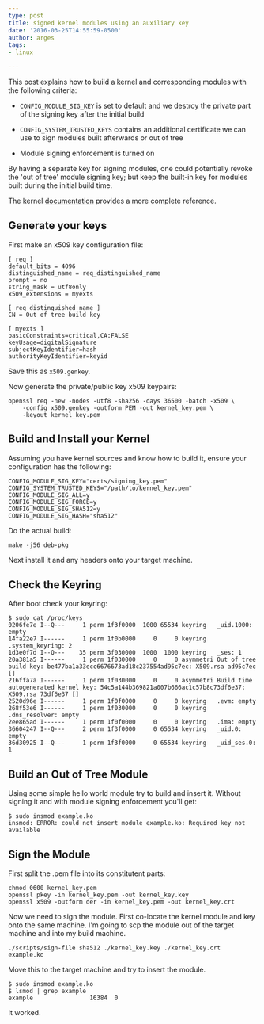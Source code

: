 ```yaml
---
type: post
title: signed kernel modules using an auxiliary key
date: '2016-03-25T14:55:59-0500'
author: arges
tags:
- linux

---
```



This post explains how to build a kernel and corresponding modules with the
following criteria:

 * `CONFIG_MODULE_SIG_KEY` is set to default and we destroy the private part of
   the signing key after the initial build

 * `CONFIG_SYSTEM_TRUSTED_KEYS` contains an additional certificate we can use to
   sign modules built afterwards or out of tree

 * Module signing enforcement is turned on

By having a separate key for signing modules, one could potentially revoke the
'out of tree' module signing key; but keep the built-in key for modules built
during the initial build time.

The kernel [documentation][1] provides a more complete reference.


Generate your keys
------------------

First make an x509 key configuration file:

~~~
[ req ]
default_bits = 4096
distinguished_name = req_distinguished_name
prompt = no
string_mask = utf8only
x509_extensions = myexts

[ req_distinguished_name ]
CN = Out of tree build key

[ myexts ]
basicConstraints=critical,CA:FALSE
keyUsage=digitalSignature
subjectKeyIdentifier=hash
authorityKeyIdentifier=keyid
~~~

Save this as `x509.genkey`.

Now generate the private/public key x509 keypairs:

~~~
openssl req -new -nodes -utf8 -sha256 -days 36500 -batch -x509 \
	-config x509.genkey -outform PEM -out kernel_key.pem \
	-keyout kernel_key.pem
~~~

Build and Install your Kernel
-----------------------------

Assuming you have kernel sources and know how to build it, ensure your configuration has the following:

~~~
CONFIG_MODULE_SIG_KEY="certs/signing_key.pem"
CONFIG_SYSTEM_TRUSTED_KEYS="/path/to/kernel_key.pem"
CONFIG_MODULE_SIG_ALL=y
CONFIG_MODULE_SIG_FORCE=y
CONFIG_MODULE_SIG_SHA512=y
CONFIG_MODULE_SIG_HASH="sha512"
~~~

Do the actual build:

~~~
make -j56 deb-pkg
~~~

Next install it and any headers onto your target machine.

Check the Keyring
-----------------

After boot check your keyring:

~~~
$ sudo cat /proc/keys
0206fe7e I--Q---     1 perm 1f3f0000  1000 65534 keyring   _uid.1000: empty
14fa22e7 I------     1 perm 1f0b0000     0     0 keyring   .system_keyring: 2
1d3e0f7d I--Q---    35 perm 3f030000  1000  1000 keyring   _ses: 1
20a381a5 I------     1 perm 1f030000     0     0 asymmetri Out of tree build key: be477ba1a33ecc6676673ad18c237554ad95c7ec: X509.rsa ad95c7ec []
216ffa7a I------     1 perm 1f030000     0     0 asymmetri Build time autogenerated kernel key: 54c5a144b369821a007b666ac1c57b8c73df6e37: X509.rsa 73df6e37 []
2520d96e I------     1 perm 1f0f0000     0     0 keyring   .evm: empty
268f53e6 I------     1 perm 1f030000     0     0 keyring   .dns_resolver: empty
2ee865ad I------     1 perm 1f0f0000     0     0 keyring   .ima: empty
36604247 I--Q---     2 perm 1f3f0000     0 65534 keyring   _uid.0: empty
36d30925 I--Q---     1 perm 1f3f0000     0 65534 keyring   _uid_ses.0: 1
~~~

Build an Out of Tree Module
---------------------------

Using some simple hello world module try to build and insert it. Without
signing it and with module signing enforcement you'll get:

~~~
$ sudo insmod example.ko
insmod: ERROR: could not insert module example.ko: Required key not available
~~~

Sign the Module
---------------

First split the .pem file into its constitutent parts:

~~~
chmod 0600 kernel_key.pem
openssl pkey -in kernel_key.pem -out kernel_key.key
openssl x509 -outform der -in kernel_key.pem -out kernel_key.crt
~~~

Now we need to sign the module. First co-locate the kernel module and key onto
the same machine. I'm going to scp the module out of the target machine and
into my build machine.

~~~
./scripts/sign-file sha512 ./kernel_key.key ./kernel_key.crt example.ko
~~~

Move this to the target machine and try to insert the module.

~~~
$ sudo insmod example.ko
$ lsmod | grep example
example                16384  0
~~~

It worked.

[1]: https://www.kernel.org/doc/Documentation/module-signing.txt
